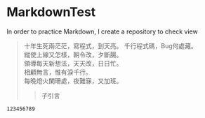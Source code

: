 # MarkdownTest
In order to practice Markdown, I create a repository to check view

>十年生死兩茫茫，寫程式，到天亮。
>千行程式碼，Bug何處藏。</br>
>縱使上線又怎樣，朝令改，夕斷腸。</br>
>領導每天新想法，天天改，日日忙。</br>
>相顧無言，惟有淚千行。</br>
>每晚燈火闌珊處，夜難寐，又加班。</br>
>>子引言

    123456789
